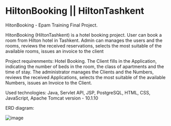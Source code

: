 # HiltonBooking || HiltonTashkent
HitonBooking - Epam Training Final Project.

HitonBooking (HiltonTashkent) is a hotel booking project. User can book a room from Hilton hotel in Tashkent. Admin can manages the users and the rooms, reviews the received reservations, selects the most suitable of the available rooms, issues an invoice to the client

Project requirenments:
Hotel Booking. The Client fills in the Application, indicating the number of beds in the room, the class of apartments and the time of stay. 
The administrator manages the Clients and the Numbers, reviews the received Applications, selects the most suitable of the available Numbers, issues an Invoice to the Client.

Used technologies:
  Java, Servlet API, JSP, PostgreSQL, HTML, CSS, JavaScript, Apache Tomcat version - 10.1.10

ERD diagram:

![image](https://github.com/AkobirToshtemirov/HiltonBooking/assets/88495573/316284d8-0771-4b88-acea-7c05f88b28ba)

